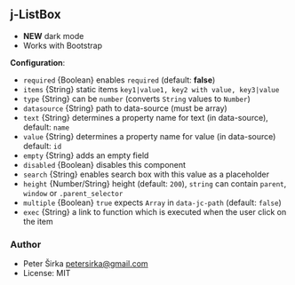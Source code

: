 ## j-ListBox

- __NEW__ dark mode
- Works with Bootstrap

__Configuration__:

- `required` {Boolean} enables `required` (default: __false__)
- `items` {String} static items `key1|value1, key2 with value, key3|value`
- `type` {String} can be `number` (converts `String` values to `Number`)
- `datasource` {String} path to data-source (must be array)
- `text` {String} determines a property name for text (in data-source), default: `name`
- `value` {String} determines a property name for value (in data-source) default: `id`
- `empty` {String} adds an empty field
- `disabled` {Boolean} disables this component
- `search` {String} enables search box with this value as a placeholder
- `height` {Number/String} height (default: `200`), `string` can contain `parent`, `window` or `.parent_selector`
- `multiple` {Boolean} `true` expects `Array` in `data-jc-path` (default: `false`)
- `exec` {String} a link to function which is executed when the user click on the item

### Author

- Peter Širka <petersirka@gmail.com>
- License: MIT